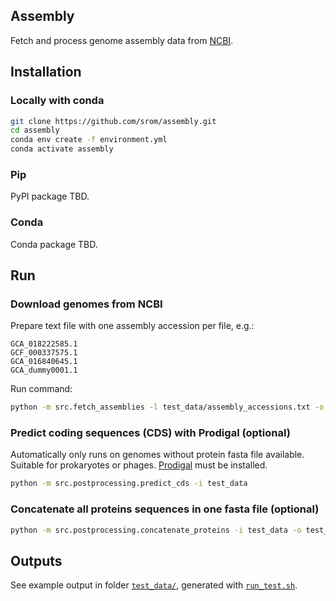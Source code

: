 Assembly
----------

Fetch and process genome assembly data from [NCBI](https://www.ncbi.nlm.nih.gov/).


## Installation

### Locally with conda

```sh
git clone https://github.com/srom/assembly.git
cd assembly
conda env create -f environment.yml
conda activate assembly
```

### Pip

PyPI package TBD.

### Conda

Conda package TBD.

## Run

### Download genomes from NCBI

Prepare text file with one assembly accession per file, e.g.:

```
GCA_018222585.1
GCF_000337575.1
GCA_016840645.1
GCA_dummy0001.1
```

Run command:

```sh
python -m src.fetch_assemblies -l test_data/assembly_accessions.txt -o test_data
```

### Predict coding sequences (CDS) with Prodigal (optional)

Automatically only runs on genomes without protein fasta file available. Suitable for prokaryotes or phages. [Prodigal](https://github.com/hyattpd/Prodigal) must be installed.

```sh
python -m src.postprocessing.predict_cds -i test_data
```

### Concatenate all proteins sequences in one fasta file (optional)

```sh
python -m src.postprocessing.concatenate_proteins -i test_data -o test_data/all_proteins.fasta
```

## Outputs

See example output in folder [`test_data/`](test_data), generated with [`run_test.sh`](run_test.sh).
